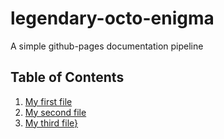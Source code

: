 # legendary-octo-enigma
A simple github-pages documentation pipeline

## Table of Contents

1. [My first file](file1.md)
1. [My second file](file2.md)
1. [My third file}](file3.md)
